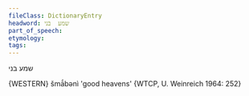 ```yaml
---
fileClass: DictionaryEntry
headword: שמע  בני
part_of_speech: 
etymology: 
tags: 
---
```

שמע  בני

{WESTERN}
šmā́bənì 'good heavens' {WTCP, U. Weinreich 1964: 252}
